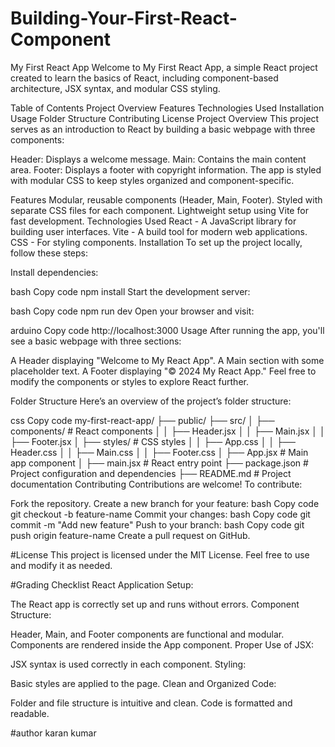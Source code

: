 # Building-Your-First-React-Component

My First React App
Welcome to My First React App, a simple React project created to learn the basics of React, including component-based architecture, JSX syntax, and modular CSS styling.

Table of Contents
Project Overview
Features
Technologies Used
Installation
Usage
Folder Structure
Contributing
License
Project Overview
This project serves as an introduction to React by building a basic webpage with three components:

Header: Displays a welcome message.
Main: Contains the main content area.
Footer: Displays a footer with copyright information.
The app is styled with modular CSS to keep styles organized and component-specific.

Features
Modular, reusable components (Header, Main, Footer).
Styled with separate CSS files for each component.
Lightweight setup using Vite for fast development.
Technologies Used
React - A JavaScript library for building user interfaces.
Vite - A build tool for modern web applications.
CSS - For styling components.
Installation
To set up the project locally, follow these steps:


Install dependencies:

bash
Copy code
npm install
Start the development server:

bash
Copy code
npm run dev
Open your browser and visit:

arduino
Copy code
http://localhost:3000
Usage
After running the app, you'll see a basic webpage with three sections:

A Header displaying "Welcome to My React App".
A Main section with some placeholder text.
A Footer displaying "© 2024 My React App."
Feel free to modify the components or styles to explore React further.

Folder Structure
Here’s an overview of the project’s folder structure:

css
Copy code
my-first-react-app/
├── public/
├── src/
│   ├── components/       # React components
│   │   ├── Header.jsx
│   │   ├── Main.jsx
│   │   ├── Footer.jsx
│   ├── styles/           # CSS styles
│   │   ├── App.css
│   │   ├── Header.css
│   │   ├── Main.css
│   │   ├── Footer.css
│   ├── App.jsx           # Main app component
│   ├── main.jsx          # React entry point
├── package.json          # Project configuration and dependencies
├── README.md             # Project documentation
Contributing
Contributions are welcome! To contribute:

Fork the repository.
Create a new branch for your feature:
bash
Copy code
git checkout -b feature-name
Commit your changes:
bash
Copy code
git commit -m "Add new feature"
Push to your branch:
bash
Copy code
git push origin feature-name
Create a pull request on GitHub.


#License
This project is licensed under the MIT License. Feel free to use and modify it as needed.




#Grading Checklist
React Application Setup:

The React app is correctly set up and runs without errors.
Component Structure:

Header, Main, and Footer components are functional and modular.
Components are rendered inside the App component.
Proper Use of JSX:

JSX syntax is used correctly in each component.
Styling:

Basic styles are applied to the page.
Clean and Organized Code:

Folder and file structure is intuitive and clean.
Code is formatted and readable.



#author karan kumar
